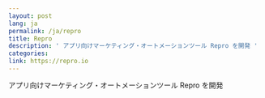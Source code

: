 ```yaml
---
layout: post
lang: ja
permalink: /ja/repro
title: Repro
description: ' アプリ向けマーケティング・オートメーションツール Repro を開発 '
categories: 
link: https://repro.io
---
```


<p>アプリ向けマーケティング・オートメーションツール Repro を開発</p>
